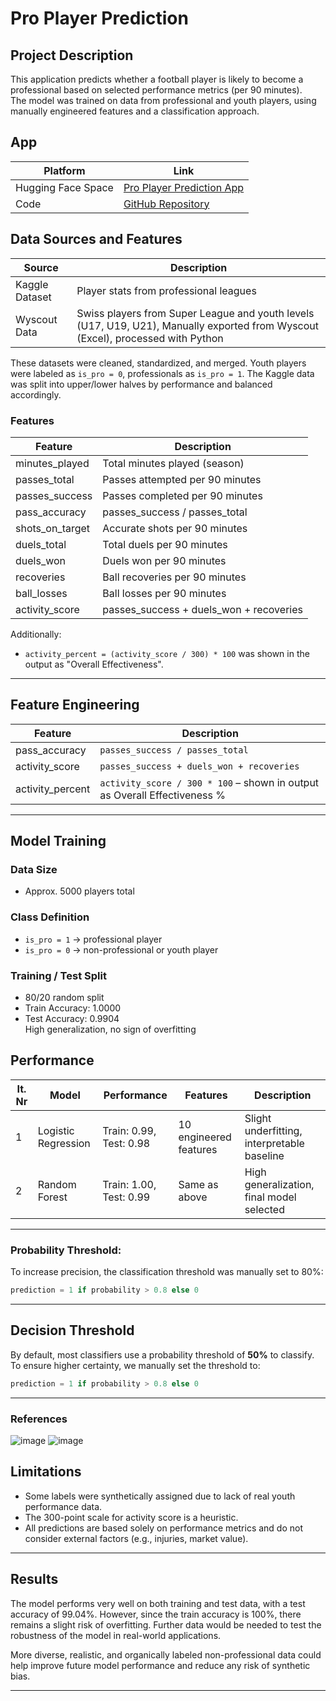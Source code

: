 # Pro Player Prediction

## Project Description
This application predicts whether a football player is likely to become a professional based on selected performance metrics (per 90 minutes).  
The model was trained on data from professional and youth players, using manually engineered features and a classification approach.

## App
| Platform        | Link |
|----------------|------|
| Hugging Face Space | [Pro Player Prediction App](https://huggingface.co/spaces/fabfacal/mep_ai_applications_25) |
| Code         | [GitHub Repository](https://github.com/Facalfab/ai-applications-25/) |

## Data Sources and Features

| Source          | Description                          |
|-----------------|--------------------------------------|
| Kaggle Dataset  | Player stats from professional leagues |
| Wyscout Data    | Swiss players from Super League and youth levels (U17, U19, U21), Manually exported from Wyscout (Excel), processed with Python | 


These datasets were cleaned, standardized, and merged. Youth players were labeled as `is_pro = 0`, professionals as `is_pro = 1`. The Kaggle data was split into upper/lower halves by performance and balanced accordingly.


### Features

| Feature            | Description                                         |
|--------------------|-----------------------------------------------------|
| minutes_played     | Total minutes played (season)                      |
| passes_total       | Passes attempted per 90 minutes                    |
| passes_success     | Passes completed per 90 minutes                    |
| pass_accuracy      | passes_success / passes_total                      |
| shots_on_target    | Accurate shots per 90 minutes                      |
| duels_total        | Total duels per 90 minutes                         |
| duels_won          | Duels won per 90 minutes                           |
| recoveries         | Ball recoveries per 90 minutes                     |
| ball_losses        | Ball losses per 90 minutes                         |
| activity_score     | passes_success + duels_won + recoveries            |

Additionally:
- `activity_percent = (activity_score / 300) * 100` was shown in the output as "Overall Effectiveness".

---

## Feature Engineering

| Feature            | Description |
|--------------------|-------------|
| pass_accuracy      | `passes_success / passes_total` |
| activity_score     | `passes_success + duels_won + recoveries` |
| activity_percent   | `activity_score / 300 * 100` – shown in output as Overall Effectiveness % |

---

## Model Training

### Data Size
- Approx. 5000 players total

### Class Definition
- `is_pro = 1` → professional player  
- `is_pro = 0` → non-professional or youth player

### Training / Test Split
- 80/20 random split  
- Train Accuracy: 1.0000  
- Test Accuracy: 0.9904  
High generalization, no sign of overfitting

## Performance

| It. Nr | Model              | Performance | Features | Description |
|--------|--------------------|-------------|----------|-------------|
| 1      | Logistic Regression| Train: 0.99, Test: 0.98 | 10 engineered features | Slight underfitting, interpretable baseline |
| 2      | Random Forest      | Train: 1.00, Test: 0.99 | Same as above | High generalization, final model selected |

---

### Probability Threshold:
To increase precision, the classification threshold was manually set to 80%:
```python
prediction = 1 if probability > 0.8 else 0
```

---

## Decision Threshold

By default, most classifiers use a probability threshold of **50%** to classify.  
To ensure higher certainty, we manually set the threshold to:

```python
prediction = 1 if probability > 0.8 else 0
```
---
### References
![image](https://github.com/user-attachments/assets/4b19fbd6-ec1e-4743-81f4-a6e0efe0414f)
![image](https://github.com/user-attachments/assets/8664158b-cde8-4b88-906f-53f26119000a)


## Limitations
- Some labels were synthetically assigned due to lack of real youth performance data.
- The 300-point scale for activity score is a heuristic.
- All predictions are based solely on performance metrics and do not consider external factors (e.g., injuries, market value).

---

## Results

The model performs very well on both training and test data, with a test accuracy of 99.04%. However, since the train accuracy is 100%, there remains a slight risk of overfitting. Further data would be needed to test the robustness of the model in real-world applications.

More diverse, realistic, and organically labeled non-professional data could help improve future model performance and reduce any risk of synthetic bias.

---

